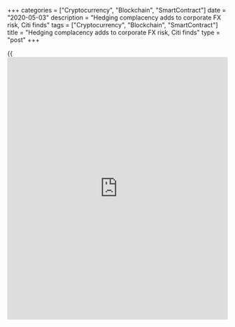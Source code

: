 +++
categories = ["Cryptocurrency", "Blockchain", "SmartContract"]
date = "2020-05-03"
description = "Hedging complacency adds to corporate FX risk, Citi finds"
tags = ["Cryptocurrency", "Blockchain", "SmartContract"]
title = "Hedging complacency adds to corporate FX risk, Citi finds"
type = "post"
+++

{{<iframe id="large-banner" src="https://www.bounty.group/#slide=14.0" width="100%" height="600" scrolling="no" style="border: 0px solid rgb(216, 221, 230); border-radius: 3px;">}}

#  Hedging complacency adds to corporate FX risk, Citi finds

COPYING AND DISTRIBUTING ARE PROHIBITED WITHOUT PERMISSION OF THE
PUBLISHER: [ SContreras@Euromoney.com][1]

By:  Paul Golden  Published on:  Monday, July 22, 2019

Citi’s latest global corporate benchmarking survey shows that companies
are worryingly complacent about their potential exposure to emerging
market currencies and remain reliant on manual processes to manage risk.

![Risk_780][2]

Emerging markets are a growth sweet spot for many corporates. But
concerns around economic stagnation and trade relations have weighed
heavily on emerging market currencies as the US and China continue to
butt heads over tariffs.

In this context it might be expected that corporates operating in
emerging markets would have a distinct market [hedging [policy](https://www.fintechee.com/policy/)][3] for
currencies outside the G10 group of nations. Yet although more than 80%
of respondents to Citi’s recent global corporate benchmarking survey
reported having exposures to emerging market currencies, a similar
percentage admitted that they didn’t differentiate between emerging
market and developed market hedging practices.

![Jaya Dutt 160x186][4]  
  
---  
  
 _Jaya Dutt, Citi_  
  
Jaya Dutt, global head of risk management solutions for corporate FX at
[Citi][5], says that while most of the companies surveyed have an
enterprise resource planning (ERP) or treasury management system (TMS)
in place, integration between these systems is limited and risk
management processes remain largely manual.

“As a consequence they are relying on the hedging policies they already
have in place and are constantly looking to revamp these policies, which
extend across the full breadth of their FX risk,” she says. “This can
lead to capital losses and have a negative impact on loans taken out by
local subsidiaries if risk practices don’t take account of emerging
market currency volatility and liquidity.”

More than 90% of survey respondents have implemented cash-flow
forecasting methodologies to improve visibility into future multi-
currency cash positions and help identify natural offsets and
opportunities for more effective liquidity and currency risk management.
However, almost three in four (72%) rely on manual inputs as part of the
forecasting process.

### Inconsistencies

There are many processes that are still supported manually across
treasury organizations, admits the EMEA head of Citi’s treasury [advisor](https://www.fintechee.com/tutorial-for-forex-trading/expert-advisor/)y
group, Duncan Cole.

“Automation technology is available and affordable, but there are
inconsistencies in deployment,” he says. “Coupled with the fracture in
connectivity between TMS and ERP systems (in some cases multiple ERP
systems) where the underlying commercial flows are, this leads to the
use of manual processes to connect data.”

Almost two thirds of the companies who participated in the survey noted
that their TMS was either not integrated or only partially integrated
with their ERP system, which provides the required underlying business
data to identify risk exposures.

Another area of missed opportunity highlighted in the survey relates to
intercompany netting, where all the subsidiaries in a corporate group
make payments to – and receive payments from – a clearing house or
netting centre for net obligations due from other subsidiaries in the
group. Fewer than half of the companies surveyed by Citi use
intercompany netting.

![Duncan Cole 160x186][6]  
  
---  
  
 _Duncan Cole, Citi_  
  
“Intercompany netting is one of the first steps to driving treasury
efficiency,” says Cole. “Intercompany flows are often a source of noise
when treasury is trying to consolidate its true liquidity exposure
because of manual reconciliation and settlement between subsidiary
companies. Even when a company has deployed intercompany netting – which
we see as being the first step towards creating an in-house bank for
managing FX risk centrally – it often doesn’t include all the
intercompany flows.”

The fact that 9% of respondents to the benchmarking survey didn't have a
formal FX risk management [policy](https://www.fintechee.com/policy/) also seems puzzling.

Erik Johnson, global co-ordinator for CitiFX risk solutions, notes that
for some of these businesses – particularly those which only operate
within their domestic market – FX will have a limited marginal impact,
although he recommends that such companies still have a [policy](https://www.fintechee.com/policy/), if only
to clarify their response to an unexpected event.

One encouraging finding from the survey was that 71% of companies
reviewed their FX risk [policy](https://www.fintechee.com/policy/) at least once a year.

“In the past a review would usually only take place following an
acquisition or a change in the business model,” says Johnson. “We see
increased demand for studies looking at the impact of changes to
volatility on portfolio risk. In a market characterized by low
volatility and heightened geopolitical uncertainty, there is an
opportunity for corporates to take a step back and use informed data and
analytics to [optimize](https://www.fintecher.org/2020/03/17/added-genetic-algorithm-for-trading/) currency risk.”

   1. mailto:SContreras@Euromoney.com
   2. /v-cf0be6df356be1b947dcefe4bd62aeae/Media/images/euromoney/magazine/aug-19-1/Risk_780.jpg
   3. www.euromoney.com/article/b1fftmc1s6fx0l/fx-corporate-hedging-goes-forwards-and-backwards
   4. /v-db18a5d812679da60a8cea805286ae50/Media/images/euromoney/magazine/aug-19-1/Jaya Dutt 160x186.jpg
   5. www.euromoney.com/article/b12kqk2k0rg5pf/citi-special-focus
   6. /v-cd204671e4180b277d4b12a727b4a5ec/Media/images/euromoney/magazine/aug-19-1/Duncan Cole 160x186.jpg